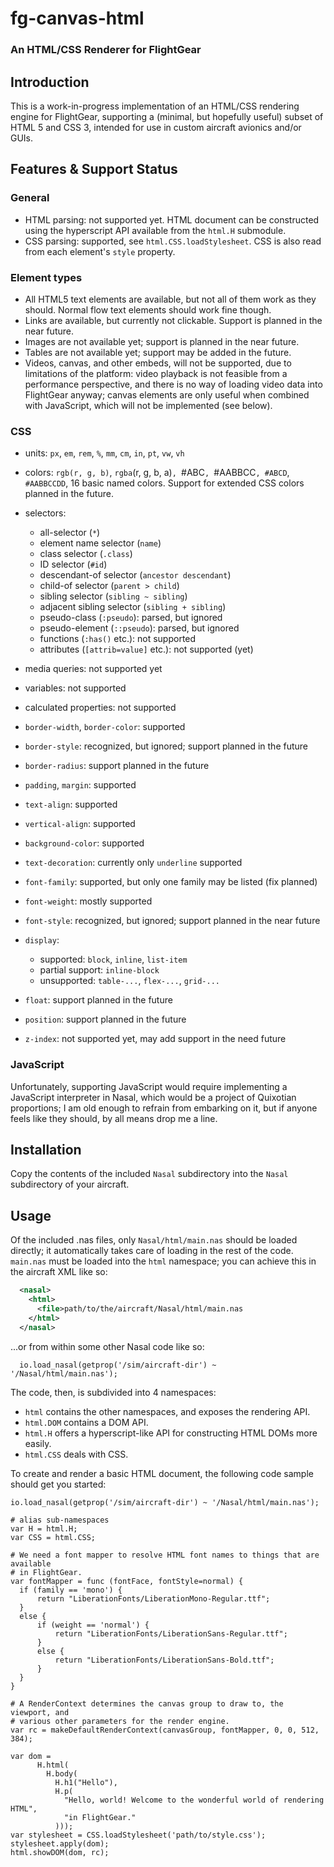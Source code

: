 # fg-canvas-html

### An HTML/CSS Renderer for FlightGear

## Introduction

This is a work-in-progress implementation of an HTML/CSS rendering engine for
FlightGear, supporting a (minimal, but hopefully useful) subset of HTML 5 and
CSS 3, intended for use in custom aircraft avionics and/or GUIs.

## Features & Support Status

### General

- HTML parsing: not supported yet. HTML document can be constructed using the
  hyperscript API available from the `html.H` submodule.
- CSS parsing: supported, see `html.CSS.loadStylesheet`. CSS is also read from
  each element's `style` property.

### Element types

- All HTML5 text elements are available, but not all of them work as they
  should. Normal flow text elements should work fine though.
- Links are available, but currently not clickable. Support is planned in the
  near future.
- Images are not available yet; support is planned in the near future.
- Tables are not available yet; support may be added in the future.
- Videos, canvas, and other embeds, will not be supported, due to limitations
  of the platform: video playback is not feasible from a performance
  perspective, and there is no way of loading video data into FlightGear
  anyway; canvas elements are only useful when combined with JavaScript, which
  will not be implemented (see below).

### CSS


- units: `px`, `em`, `rem`, `%`, `mm`, `cm`, `in`, `pt`, `vw`, `vh`
- colors: `rgb(r, g, b)`, `rgba`(r, g, b, a)`, `#ABC`, `#AABBCC`, #ABCD`,
  `#AABBCCDD`, 16 basic named colors. Support for extended CSS colors planned
  in the future.
- selectors:
  - all-selector (`*`)
  - element name selector (`name`)
  - class selector (`.class`)
  - ID selector (`#id`)
  - descendant-of selector (`ancestor descendant`)
  - child-of selector (`parent > child`)
  - sibling selector (`sibling ~ sibling`)
  - adjacent sibling selector (`sibling + sibling`)
  - pseudo-class (`:pseudo`): parsed, but ignored
  - pseudo-element (`::pseudo`): parsed, but ignored
  - functions (`:has()` etc.): not supported
  - attributes (`[attrib=value]` etc.): not supported (yet)
- media queries: not supported yet
- variables: not supported
- calculated properties: not supported

- `border-width`, `border-color`: supported
- `border-style`: recognized, but ignored; support planned in the future
- `border-radius`: support planned in the future
- `padding`, `margin`: supported
- `text-align`: supported
- `vertical-align`: supported
- `background-color`: supported
- `text-decoration`: currently only `underline` supported
- `font-family`: supported, but only one family may be listed (fix planned)
- `font-weight`: mostly supported
- `font-style`: recognized, but ignored; support planned in the near future
- `display`:
    - supported: `block`, `inline`, `list-item`
    - partial support: `inline-block`
    - unsupported: `table-...`, `flex-...`, `grid-...`
- `float`: support planned in the future
- `position`: support planned in the future
- `z-index`: not supported yet, may add support in the need future

### JavaScript

Unfortunately, supporting JavaScript would require implementing a JavaScript
interpreter in Nasal, which would be a project of Quixotian proportions; I am
old enough to refrain from embarking on it, but if anyone feels like they
should, by all means drop me a line.

## Installation

Copy the contents of the included `Nasal` subdirectory into the `Nasal`
subdirectory of your aircraft.

## Usage

Of the included .nas files, only `Nasal/html/main.nas` should be loaded
directly; it automatically takes care of loading in the rest of the code.
`main.nas` must be loaded into the `html` namespace; you can achieve this in
the aircraft XML like so:

```xml
  <nasal>
    <html>
      <file>path/to/the/aircraft/Nasal/html/main.nas
    </html>
  </nasal>
```

...or from within some other Nasal code like so:

```nasal
  io.load_nasal(getprop('/sim/aircraft-dir') ~ '/Nasal/html/main.nas');
```

The code, then, is subdivided into 4 namespaces:

- `html` contains the other namespaces, and exposes the rendering API.
- `html.DOM` contains a DOM API.
- `html.H` offers a hyperscript-like API for constructing HTML DOMs more
  easily.
- `html.CSS` deals with CSS.

To create and render a basic HTML document, the following code sample should
get you started:

```nasal
io.load_nasal(getprop('/sim/aircraft-dir') ~ '/Nasal/html/main.nas');

# alias sub-namespaces
var H = html.H;
var CSS = html.CSS;

# We need a font mapper to resolve HTML font names to things that are available
# in FlightGear.
var fontMapper = func (fontFace, fontStyle=normal) {
  if (family == 'mono') {
      return "LiberationFonts/LiberationMono-Regular.ttf";
  }
  else {
      if (weight == 'normal') {
          return "LiberationFonts/LiberationSans-Regular.ttf";
      }
      else {
          return "LiberationFonts/LiberationSans-Bold.ttf";
      }
  }
}

# A RenderContext determines the canvas group to draw to, the viewport, and
# various other parameters for the render engine.
var rc = makeDefaultRenderContext(canvasGroup, fontMapper, 0, 0, 512, 384);

var dom =
      H.html(
        H.body(
          H.h1("Hello"),
          H.p(
            "Hello, world! Welcome to the wonderful world of rendering HTML",
            "in FlightGear."
          )));
var stylesheet = CSS.loadStylesheet('path/to/style.css');
stylesheet.apply(dom);
html.showDOM(dom, rc);
```
